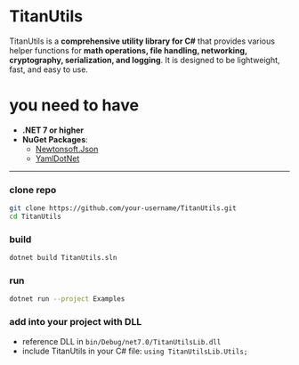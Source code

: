 # TitanUtils

TitanUtils is a **comprehensive utility library for C#** that provides various helper functions for **math operations, file handling, networking, cryptography, serialization, and logging**. It is designed to be lightweight, fast, and easy to use.
# you need to have
- **.NET 7 or higher**  
- **NuGet Packages**:  
  - [Newtonsoft.Json](https://www.nuget.org/packages/Newtonsoft.Json/)  
  - [YamlDotNet](https://www.nuget.org/packages/YamlDotNet/)  

---
### clone repo
```sh
git clone https://github.com/your-username/TitanUtils.git
cd TitanUtils
```
### build
```sh
dotnet build TitanUtils.sln
```
### run
```sh
dotnet run --project Examples
```

### add into your project with DLL
- reference DLL in `bin/Debug/net7.0/TitanUtilsLib.dll`
- include TitanUtils in your C# file: `using TitanUtilsLib.Utils;`
